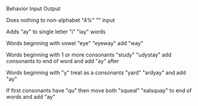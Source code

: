 Behavior                                             Input                                 Output


Does nothing to non-alphabet                          "4%"                                  ""
input

Adds "ay" to single letter                            "i"                                     "iay"
words

Words beginning with vowel                            "eye"                                    "eyeway"
add "way"

Words beginning with 1 or more consonants             "study"                                 "udystay"
add consonants to end of word and add "ay"
after

Words beginning with "y" treat as a consonants        "yard"                                 "ardyay"
and add "ay"

If first consonants have "qu" then move both           "squeal"                              "ealsquay"
to end of words and add "ay"    
